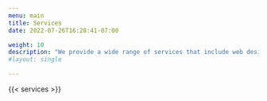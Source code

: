 ```yaml
---
menu: main
title: Services
date: 2022-07-26T16:28:41-07:00

weight: 10
description: "We provide a wide range of services that include web design, cloud migrations, general technology consulting and process improvements"
#layout: single

---
```

{{< services >}}

